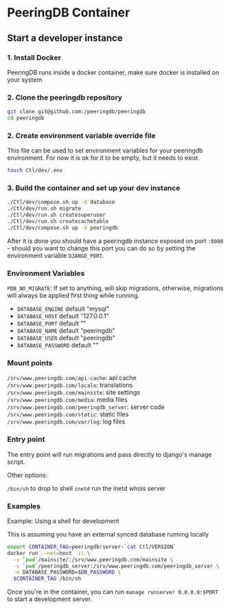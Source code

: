 
# PeeringDB Container

## Start a developer instance


### 1. Install Docker

PeeringDB runs inside a docker container, make sure docker is installed on your system

### 2. Clone the peeringdb repository

```sh
git clone git@github.com:/peeringdb/peeringdb
cd peeringdb
```

### 2. Create environment variable override file

This file can be used to set environment variables for your peeringdb environment. For
now it is ok for it to be empty, but it needs to exist.

```sh
touch Ctl/dev/.env
```

### 3. Build the container and set up your dev instance

```sh
./Ctl/dev/compose.sh up -d database
./Ctl/dev/run.sh migrate
./Ctl/dev/run.sh createsuperuser
./Ctl/dev/run.sh createcachetable
./Ctl/dev/compose.sh up -d peeringdb
```

After it is done you should have a peeringdb instance exposed on port `:8000` - should you want to change
this port you can do so by setting the environment variable `DJANGO_PORT`.

### Environment Variables

`PDB_NO_MIGRATE`: If set to anything, will skip migrations, otherwise, migrations will always be applied first thing while running.

- `DATABASE_ENGINE` default "mysql"
- `DATABASE_HOST` default "127.0.0.1"
- `DATABASE_PORT` default ""
- `DATABASE_NAME` default "peeringdb"
- `DATABASE_USER` default "peeringdb"
- `DATABASE_PASSWORD` default ""

### Mount points

`/srv/www.peeringdb.com/api-cache`: api cache
`/srv/www.peeringdb.com/locale`: translations
`/srv/www.peeringdb.com/mainsite`: site settings
`/srv/www.peeringdb.com/media`: media files
`/srv/www.peeringdb.com/peeringdb_server`: server code
`/srv/www.peeringdb.com/static`: static files
`/srv/www.peeringdb.com/var/log`: log files

### Entry point

The entry point will run migrations and pass directly to django's manage script.

Other options:

`/bin/sh` to drop to shell
`inetd` run the inetd whois server


### Examples

Example: Using a shell for development

This is assuming you have an external synced database running locally

```sh
export CONTAINER_TAG=peeringdb:server-`cat Ctl/VERSION`
docker run --net=host -it \
  -v `pwd`/mainsite/:/srv/www.peeringdb.com/mainsite \
  -v `pwd`/peeringdb_server:/srv/www.peeringdb.com/peeringdb_server \
  -e DATABASE_PASSWORD=$DB_PASSWORD \
  $CONTAINER_TAG /bin/sh
```

Once you're in the container, you can run `manage runserver 0.0.0.0:$PORT` to start a development server.
